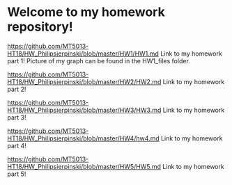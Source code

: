 # Welcome to my homework repository!

https://github.com/MT5013-HT18/HW_Philipsierpinski/blob/master/HW1/HW1.md
Link to my homework part 1! Picture of my graph can be found in the HW1_files folder.

https://github.com/MT5013-HT18/HW_Philipsierpinski/blob/master/HW2/HW2.md
Link to my homework part 2!

https://github.com/MT5013-HT18/HW_Philipsierpinski/blob/master/HW3/HW3.md
Link to my homework part 3!

https://github.com/MT5013-HT18/HW_Philipsierpinski/blob/master/HW4/hw4.md
Link to my homework part 4!

https://github.com/MT5013-HT18/HW_Philipsierpinski/blob/master/HW5/HW5.md
Link to my homework part 5!
